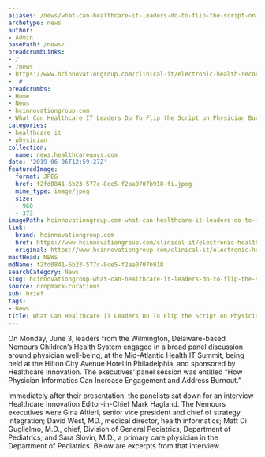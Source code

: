 ```yaml
---
aliases: /news/what-can-healthcare-it-leaders-do-to-flip-the-script-on-physician-burnout
archetype: news
author:
- Admin
basePath: /news/
breadcrumbLinks:
- /
- /news
- https://www.hcinnovationgroup.com/clinical-it/electronic-health-record-electronic-medical-record-ehr-emr/article/21083058/what-can-healthcare-it-leaders-do-to-flip-the-script-on-physician-burnout
- '#'
breadcrumbs:
- Home
- News
- hcinnovationgroup.com
- What Can Healthcare IT Leaders Do To Flip the Script on Physician Burnout?
categories:
- healthcare it
- physician
collection:
  name: news.healthcareguys.com
date: '2019-06-06T12:59:27Z'
featuredImage:
  format: JPEG
  href: f2fd0841-6b23-577c-8ce5-f2aa0707b918-fi.jpeg
  mime_type: image/jpeg
  size:
  - 960
  - 373
imagePath: hcinnovationgroup.com-what-can-healthcare-it-leaders-do-to-flip-the-script-on-physician-burnout
link:
  brand: hcinnovationgroup.com
  href: https://www.hcinnovationgroup.com/clinical-it/electronic-health-record-electronic-medical-record-ehr-emr/article/21083058/what-can-healthcare-it-leaders-do-to-flip-the-script-on-physician-burnout
  original: https://www.hcinnovationgroup.com/clinical-it/electronic-health-record-electronic-medical-record-ehr-emr/article/21083058/what-can-healthcare-it-leaders-do-to-flip-the-script-on-physician-burnout
mastHead: NEWS
mdName: f2fd0841-6b23-577c-8ce5-f2aa0707b918
searchCategory: News
slug: hcinnovationgroup-what-can-healthcare-it-leaders-do-to-flip-the-script-on-physician-burnout
source: dropmark-curations
sub: brief
tags:
- News
title: What Can Healthcare IT Leaders Do To Flip the Script on Physician Burnout?
---
```


On Monday, June 3, leaders from the Wilmington, Delaware-based Nemours Children’s Health System engaged in a broad panel discussion around physician well-being, at the Mid-Atlantic Health IT Summit, being held at the Hilton City Avenue Hotel in Philadelphia, and sponsored by Healthcare Innovation. The executives’ panel session was entitled “How Physician Informatics Can Increase Engagement and Address Burnout.”

Immediately after their presentation, the panelists sat down for an interview Healthcare Innovation Editor-in-Chief Mark Hagland. The Nemours executives were Gina Altieri, senior vice president and chief of strategy integration; David West, MD., medical director, health informatics; Matt Di Guglielmo, M.D., chief, Division of General Pediatrics, Department of Pediatrics; and Sara Slovin, M.D., a primary care physician in the Department of Pediatrics. Below are excerpts from that interview.